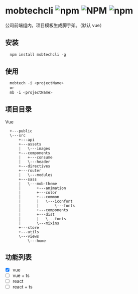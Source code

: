 # mobtechcli ![npm](https://img.shields.io/npm/v/mobtechcli.svg) ![NPM](https://img.shields.io/npm/l/mobtechcli.svg) ![npm](https://img.shields.io/npm/dm/mobtechcli.svg)

公司前端组内，项目模板生成脚手架。（默认 vue）

## 安装

```javascript
  npm install mobtechcli -g
```

## 使用

```javascript
  mobtech -i <projectName>
  or
  mb -i <projectName>
```

## 项目目录

Vue

```
  +---public
  \---src
      +---api
      +---assets
      |   \---images
      +---components
      |   +---consume
      |   \---header
      +---directives
      +---router
      |   \---modules
      +---sass
      |   \---mob-theme
      |       +---animation
      |       +---color
      |       +---common
      |       |   \---iconfont
      |       |       \---fonts
      |       +---components
      |       +---dist
      |       |   \---fonts
      |       \---mixins
      +---store
      +---utils
      \---views
          \---home

```

## 功能列表

- [x] vue
- [ ] vue + ts
- [ ] react
- [ ] react + ts
